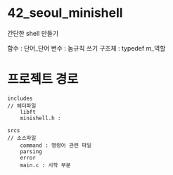 # 42_seoul_minishell
간단한 shell 만들기

함수  : 단어_단어
변수  : 놈규칙 쓰기
구조체 :  typedef
        m_역할




# 프로젝트 경로

```
includes
// 헤더파일
    libft
    minishell.h : 

srcs
// 소스파일
    command : 명령어 관련 파일
    parsing
    error
    main.c : 시작 부분
```